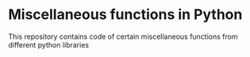 # Miscellaneous functions in Python
This repository contains code of certain miscellaneous functions from different python libraries
